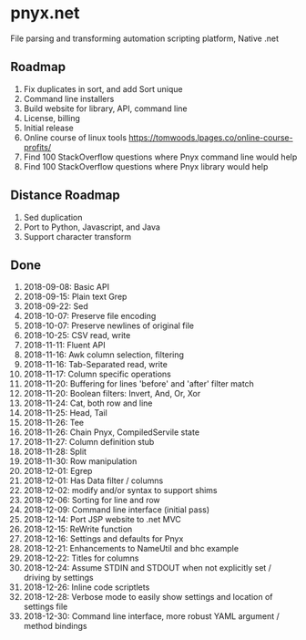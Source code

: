# pnyx.net
File parsing and transforming automation scripting platform, Native .net

## Roadmap
1. Fix duplicates in sort, and add Sort unique
1. Command line installers
1. Build website for library, API, command line
1. License, billing
1. Initial release
1. Online course of linux tools https://tomwoods.lpages.co/online-course-profits/
1. Find 100 StackOverflow questions where Pnyx command line would help
1. Find 100 StackOverflow questions where Pnyx library would help

## Distance Roadmap
1. Sed duplication
1. Port to Python, Javascript, and Java
1. Support character transform

## Done
1. 2018-09-08: Basic API
1. 2018-09-15: Plain text Grep
1. 2018-09-22: Sed
1. 2018-10-07: Preserve file encoding
1. 2018-10-07: Preserve newlines of original file
1. 2018-10-25: CSV read, write
1. 2018-11-11: Fluent API
1. 2018-11-16: Awk column selection, filtering
1. 2018-11-16: Tab-Separated read, write
1. 2018-11-17: Column specific operations
1. 2018-11-20: Buffering for lines 'before' and 'after' filter match
1. 2018-11-20: Boolean filters: Invert, And, Or, Xor
1. 2018-11-24: Cat, both row and line
1. 2018-11-25: Head, Tail
1. 2018-11-26: Tee
1. 2018-11-26: Chain Pnyx, CompiledServile state
1. 2018-11-27: Column definition stub
1. 2018-11-28: Split
1. 2018-11-30: Row manipulation 
1. 2018-12-01: Egrep
1. 2018-12-01: Has Data filter / columns
1. 2018-12-02: modify and/or syntax to support shims
1. 2018-12-06: Sorting for line and row
1. 2018-12-09: Command line interface (initial pass)
1. 2018-12-14: Port JSP website to .net MVC
1. 2018-12-15: ReWrite function
1. 2018-12-16: Settings and defaults for Pnyx
1. 2018-12-21: Enhancements to NameUtil and bhc example
1. 2018-12-22: Titles for columns
1. 2018-12-24: Assume STDIN and STDOUT when not explicitly set / driving by settings
1. 2018-12-26: Inline code scriptlets
1. 2018-12-28: Verbose mode to easily show settings and location of settings file
1. 2018-12-30: Command line interface, more robust YAML argument / method bindings

